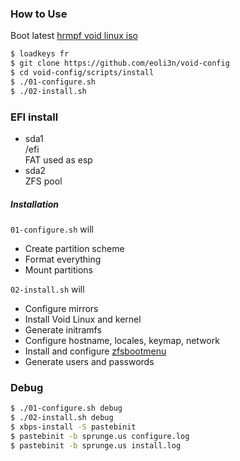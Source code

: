 ### How to Use

Boot latest [hrmpf void linux iso](https://github.com/leahneukirchen/hrmpf/releases/latest)

```bash
$ loadkeys fr
$ git clone https://github.com/eoli3n/void-config
$ cd void-config/scripts/install
$ ./01-configure.sh
$ ./02-install.sh
```

### EFI install

- sda1  
  /efi  
  FAT used as esp
- sda2  
  ZFS pool


##### Installation

``01-configure.sh`` will
- Create partition scheme
- Format everything
- Mount partitions

``02-install.sh`` will
- Configure mirrors
- Install Void Linux and kernel
- Generate initramfs
- Configure hostname, locales, keymap, network
- Install and configure [zfsbootmenu](https://github.com/zbm-dev/zfsbootmenu)
- Generate users and passwords

### Debug

```bash
$ ./01-configure.sh debug
$ ./02-install.sh debug
$ xbps-install -S pastebinit
$ pastebinit -b sprunge.us configure.log
$ pastebinit -b sprunge.us install.log
```
